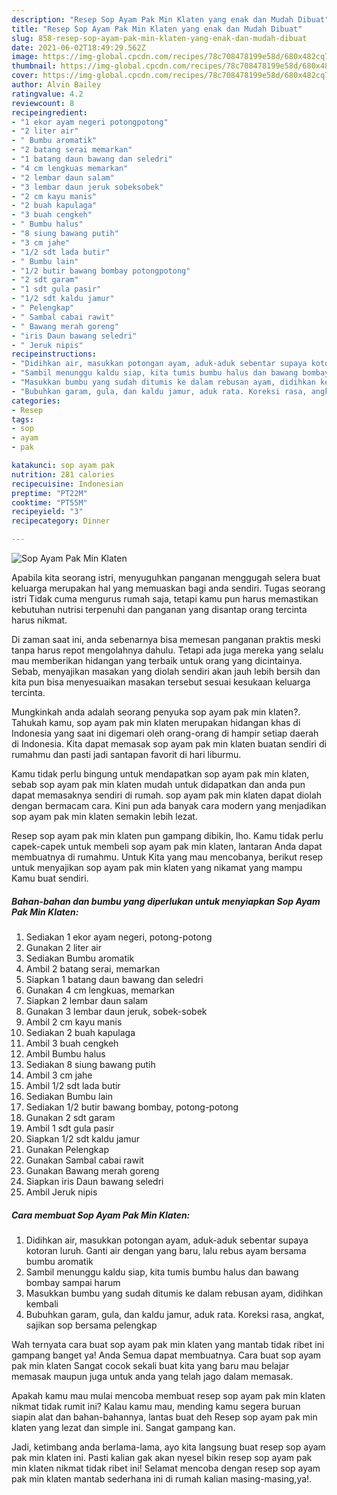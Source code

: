 ```yaml
---
description: "Resep Sop Ayam Pak Min Klaten yang enak dan Mudah Dibuat"
title: "Resep Sop Ayam Pak Min Klaten yang enak dan Mudah Dibuat"
slug: 858-resep-sop-ayam-pak-min-klaten-yang-enak-dan-mudah-dibuat
date: 2021-06-02T18:49:29.562Z
image: https://img-global.cpcdn.com/recipes/78c708478199e58d/680x482cq70/sop-ayam-pak-min-klaten-foto-resep-utama.jpg
thumbnail: https://img-global.cpcdn.com/recipes/78c708478199e58d/680x482cq70/sop-ayam-pak-min-klaten-foto-resep-utama.jpg
cover: https://img-global.cpcdn.com/recipes/78c708478199e58d/680x482cq70/sop-ayam-pak-min-klaten-foto-resep-utama.jpg
author: Alvin Bailey
ratingvalue: 4.2
reviewcount: 8
recipeingredient:
- "1 ekor ayam negeri potongpotong"
- "2 liter air"
- " Bumbu aromatik"
- "2 batang serai memarkan"
- "1 batang daun bawang dan seledri"
- "4 cm lengkuas memarkan"
- "2 lembar daun salam"
- "3 lembar daun jeruk sobeksobek"
- "2 cm kayu manis"
- "2 buah kapulaga"
- "3 buah cengkeh"
- " Bumbu halus"
- "8 siung bawang putih"
- "3 cm jahe"
- "1/2 sdt lada butir"
- " Bumbu lain"
- "1/2 butir bawang bombay potongpotong"
- "2 sdt garam"
- "1 sdt gula pasir"
- "1/2 sdt kaldu jamur"
- " Pelengkap"
- " Sambal cabai rawit"
- " Bawang merah goreng"
- "iris Daun bawang seledri"
- " Jeruk nipis"
recipeinstructions:
- "Didihkan air, masukkan potongan ayam, aduk-aduk sebentar supaya kotoran luruh. Ganti air dengan yang baru, lalu rebus ayam bersama bumbu aromatik"
- "Sambil menunggu kaldu siap, kita tumis bumbu halus dan bawang bombay sampai harum"
- "Masukkan bumbu yang sudah ditumis ke dalam rebusan ayam, didihkan kembali"
- "Bubuhkan garam, gula, dan kaldu jamur, aduk rata. Koreksi rasa, angkat, sajikan sop bersama pelengkap"
categories:
- Resep
tags:
- sop
- ayam
- pak

katakunci: sop ayam pak 
nutrition: 281 calories
recipecuisine: Indonesian
preptime: "PT22M"
cooktime: "PT55M"
recipeyield: "3"
recipecategory: Dinner

---
```



![Sop Ayam Pak Min Klaten](https://img-global.cpcdn.com/recipes/78c708478199e58d/680x482cq70/sop-ayam-pak-min-klaten-foto-resep-utama.jpg)

Apabila kita seorang istri, menyuguhkan panganan menggugah selera buat keluarga merupakan hal yang memuaskan bagi anda sendiri. Tugas seorang istri Tidak cuma mengurus rumah saja, tetapi kamu pun harus memastikan kebutuhan nutrisi terpenuhi dan panganan yang disantap orang tercinta harus nikmat.

Di zaman  saat ini, anda sebenarnya bisa memesan panganan praktis meski tanpa harus repot mengolahnya dahulu. Tetapi ada juga mereka yang selalu mau memberikan hidangan yang terbaik untuk orang yang dicintainya. Sebab, menyajikan masakan yang diolah sendiri akan jauh lebih bersih dan kita pun bisa menyesuaikan masakan tersebut sesuai kesukaan keluarga tercinta. 



Mungkinkah anda adalah seorang penyuka sop ayam pak min klaten?. Tahukah kamu, sop ayam pak min klaten merupakan hidangan khas di Indonesia yang saat ini digemari oleh orang-orang di hampir setiap daerah di Indonesia. Kita dapat memasak sop ayam pak min klaten buatan sendiri di rumahmu dan pasti jadi santapan favorit di hari liburmu.

Kamu tidak perlu bingung untuk mendapatkan sop ayam pak min klaten, sebab sop ayam pak min klaten mudah untuk didapatkan dan anda pun dapat memasaknya sendiri di rumah. sop ayam pak min klaten dapat diolah dengan bermacam cara. Kini pun ada banyak cara modern yang menjadikan sop ayam pak min klaten semakin lebih lezat.

Resep sop ayam pak min klaten pun gampang dibikin, lho. Kamu tidak perlu capek-capek untuk membeli sop ayam pak min klaten, lantaran Anda dapat membuatnya di rumahmu. Untuk Kita yang mau mencobanya, berikut resep untuk menyajikan sop ayam pak min klaten yang nikamat yang mampu Kamu buat sendiri.

<!--inarticleads1-->

##### Bahan-bahan dan bumbu yang diperlukan untuk menyiapkan Sop Ayam Pak Min Klaten:

1. Sediakan 1 ekor ayam negeri, potong-potong
1. Gunakan 2 liter air
1. Sediakan  Bumbu aromatik
1. Ambil 2 batang serai, memarkan
1. Siapkan 1 batang daun bawang dan seledri
1. Gunakan 4 cm lengkuas, memarkan
1. Siapkan 2 lembar daun salam
1. Gunakan 3 lembar daun jeruk, sobek-sobek
1. Ambil 2 cm kayu manis
1. Sediakan 2 buah kapulaga
1. Ambil 3 buah cengkeh
1. Ambil  Bumbu halus
1. Sediakan 8 siung bawang putih
1. Ambil 3 cm jahe
1. Ambil 1/2 sdt lada butir
1. Sediakan  Bumbu lain
1. Sediakan 1/2 butir bawang bombay, potong-potong
1. Gunakan 2 sdt garam
1. Ambil 1 sdt gula pasir
1. Siapkan 1/2 sdt kaldu jamur
1. Gunakan  Pelengkap
1. Gunakan  Sambal cabai rawit
1. Gunakan  Bawang merah goreng
1. Siapkan iris Daun bawang seledri
1. Ambil  Jeruk nipis




<!--inarticleads2-->

##### Cara membuat Sop Ayam Pak Min Klaten:

1. Didihkan air, masukkan potongan ayam, aduk-aduk sebentar supaya kotoran luruh. Ganti air dengan yang baru, lalu rebus ayam bersama bumbu aromatik
1. Sambil menunggu kaldu siap, kita tumis bumbu halus dan bawang bombay sampai harum
1. Masukkan bumbu yang sudah ditumis ke dalam rebusan ayam, didihkan kembali
1. Bubuhkan garam, gula, dan kaldu jamur, aduk rata. Koreksi rasa, angkat, sajikan sop bersama pelengkap




Wah ternyata cara buat sop ayam pak min klaten yang mantab tidak ribet ini gampang banget ya! Anda Semua dapat membuatnya. Cara buat sop ayam pak min klaten Sangat cocok sekali buat kita yang baru mau belajar memasak maupun juga untuk anda yang telah jago dalam memasak.

Apakah kamu mau mulai mencoba membuat resep sop ayam pak min klaten nikmat tidak rumit ini? Kalau kamu mau, mending kamu segera buruan siapin alat dan bahan-bahannya, lantas buat deh Resep sop ayam pak min klaten yang lezat dan simple ini. Sangat gampang kan. 

Jadi, ketimbang anda berlama-lama, ayo kita langsung buat resep sop ayam pak min klaten ini. Pasti kalian gak akan nyesel bikin resep sop ayam pak min klaten nikmat tidak ribet ini! Selamat mencoba dengan resep sop ayam pak min klaten mantab sederhana ini di rumah kalian masing-masing,ya!.

